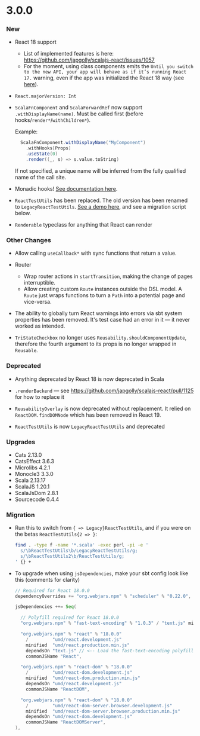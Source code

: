 # 3.0.0

### New

- React 18 support
  - List of implemented features is here: https://github.com/japgolly/scalajs-react/issues/1057
  - For the moment, using class components emits the `Until you switch to the new API, your app will behave as if it’s running React 17.` warning, even if the app was initialized the React 18 way (see [here](https://react.dev/blog/2022/03/08/react-18-upgrade-guide#updates-to-client-rendering-apis)).

- `React.majorVersion: Int`

- `ScalaFnComponent` and `ScalaForwardRef` now support `.withDisplayName(name)`. Must be called first (before hooks/`render*`/`withChildren*`).

  Example:

  ```scala
    ScalaFnComponent.withDisplayName("MyComponent")
      .withHooks[Props]
      .useState(0)
      .render((_, s) => s.value.toString)
  ```

  If not specified, a unique name will be inferred from the fully qualified name of the call site.

- Monadic hooks! [See documentation here](../HOOKS.md).

- `ReactTestUtils` has been replaced. The old version has been renamed to `LegacyReactTestUtils`. [See a demo here](../TESTING.md), and see a migration script below.

- `Renderable` typeclass for anything that React can render

### Other Changes

- Allow calling `useCallback*` with sync functions that return a value.

- Router
  - Wrap router actions in `startTransition`, making the change of pages interruptible.
  - Allow creating custom `Route` instances outside the DSL model. A `Route` just wraps functions to turn a `Path` into a potential page and vice-versa.

- The ability to globally turn React warnings into errors via sbt system properties has been removed.
  It's test case had an error in it — it never worked as intended.

- `TriStateCheckbox` no longer uses `Reusability.shouldComponentUpdate`, therefore
  the fourth argument to its props is no longer wrapped in `Reusable`.

### Deprecated

- Anything deprecated by React 18 is now deprecated in Scala

- `.renderBackend` — see https://github.com/japgolly/scalajs-react/pull/1125 for how to replace it

- `ReusabilityOverlay` is now deprecated without replacement. It relied on `ReactDOM.findDOMNode` which has been removed in React 19.

- `ReactTestUtils` is now `LegacyReactTestUtils` and deprecated

### Upgrades

- Cats 2.13.0
- CatsEffect 3.6.3
- Microlibs 4.2.1
- Monocle3 3.3.0
- Scala 2.13.17
- ScalaJS 1.20.1
- ScalaJsDom 2.8.1
- Sourcecode 0.4.4

### Migration

- Run this to switch from `{ => Legacy}ReactTestUtils`, and if you were on the betas `ReactTestUtils{2 => }`:

    ```sh
    find . -type f -name '*.scala' -exec perl -pi -e '
      s/\bReactTestUtils\b/LegacyReactTestUtils/g;
      s/\bReactTestUtils2\b/ReactTestUtils/g;
    ' {} +
    ```

- To upgrade when using `jsDependencies`, make your sbt config look like this (comments for clarity)

  ```scala
  // Required for React 18.0.0
  dependencyOverrides += "org.webjars.npm" % "scheduler" % "0.22.0",

  jsDependencies ++= Seq(

    // Polyfill required for React 18.0.0
    "org.webjars.npm" % "fast-text-encoding" % "1.0.3" / "text.js" minified "text.min.js"

    "org.webjars.npm" % "react" % "18.0.0"
      /         "umd/react.development.js"
      minified  "umd/react.production.min.js"
      dependsOn "text.js" // <-- Load the fast-text-encoding polyfill before loading React itself
      commonJSName "React",

    "org.webjars.npm" % "react-dom" % "18.0.0"
      /         "umd/react-dom.development.js"
      minified  "umd/react-dom.production.min.js"
      dependsOn "umd/react.development.js"
      commonJSName "ReactDOM",

    "org.webjars.npm" % "react-dom" % "18.0.0"
      /         "umd/react-dom-server.browser.development.js"
      minified  "umd/react-dom-server.browser.production.min.js"
      dependsOn "umd/react-dom.development.js"
      commonJSName "ReactDOMServer",
  ),
  ```
